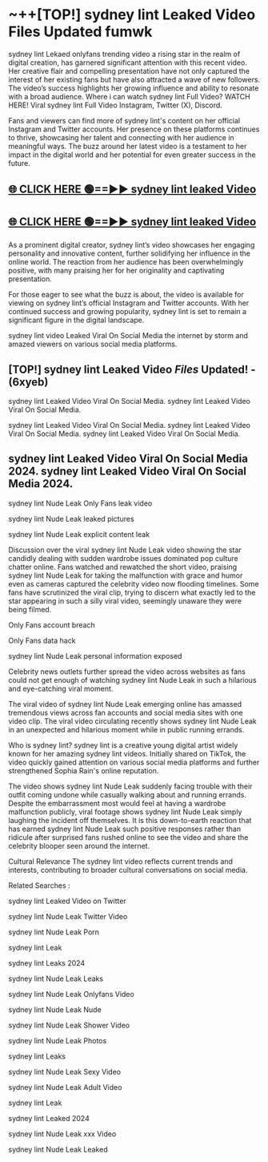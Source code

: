 # ~++[TOP!] sydney lint Leaked Video Files Updated fumwk

 sydney lint Lekaed onlyfans trending video a rising star in the realm of digital creation, has garnered significant attention with this recent video. Her creative flair and compelling presentation have not only captured the interest of her existing fans but have also attracted a wave of new followers. The video’s success highlights her growing influence and ability to resonate with a broad audience.
Where i can watch  sydney lint Full Video? WATCH HERE! Viral  sydney lint Full Video Instagram, Twitter (X), Discord.


Fans and viewers can find more of  sydney lint's content on her official Instagram and Twitter accounts. Her presence on these platforms continues to thrive, showcasing her talent and connecting with her audience in meaningful ways. The buzz around her latest video is a testament to her impact in the digital world and her potential for even greater success in the future.


## [🌐 CLICK HERE 🟢==►►  sydney lint leaked Video ](https://onlyclips.site?title=sydney_lint&ref=git)

## [🌐 CLICK HERE 🟢==►►  sydney lint leaked Video ](https://onlyclips.site?title=sydney_lint&ref=git)


As a prominent digital creator,  sydney lint’s video showcases her engaging personality and innovative content, further solidifying her influence in the online world. The reaction from her audience has been overwhelmingly positive, with many praising her for her originality and captivating presentation.

For those eager to see what the buzz is about, the video is available for viewing on  sydney lint’s official Instagram and Twitter accounts. With her continued success and growing popularity,  sydney lint is set to remain a significant figure in the digital landscape.


  sydney lint video Leaked Viral On Social Media the internet by storm and amazed viewers on various social media platforms.


## [TOP!]  sydney lint Leaked Video *Files* Updated! - (6xyeb) 

 sydney lint Leaked Video Viral On Social Media. sydney lint Leaked Video Viral On Social Media.

 sydney lint Leaked Video Viral On Social Media. sydney lint Leaked Video Viral On Social Media. sydney lint Leaked Video Viral On Social Media.


##  sydney lint Leaked Video Viral On Social Media 2024. sydney lint Leaked Video Viral On Social Media 2024.
 sydney lint Nude Leak Only Fans leak video

 sydney lint Nude Leak leaked pictures

 sydney lint Nude Leak explicit content leak

Discussion over the viral  sydney lint Nude Leak video showing the star candidly dealing with sudden wardrobe issues dominated pop culture chatter online. Fans watched and rewatched the short video, praising  sydney lint Nude Leak for taking the malfunction with grace and humor even as cameras captured the celebrity video now flooding timelines. Some fans have scrutinized the viral clip, trying to discern what exactly led to the star appearing in such a silly viral video, seemingly unaware they were being filmed.


Only Fans account breach

Only Fans data hack

 sydney lint Nude Leak personal information exposed

Celebrity news outlets further spread the video across websites as fans could not get enough of watching  sydney lint Nude Leak in such a hilarious and eye-catching viral moment.


The viral video of  sydney lint Nude Leak emerging online has amassed tremendous views across fan accounts and social media sites with one video clip. The viral video circulating recently shows  sydney lint Nude Leak in an unexpected and hilarious moment while in public running errands.


Who is  sydney lint?  sydney lint is a creative young digital artist widely known for her amazing  sydney lint videos. Initially shared on TikTok, the video quickly gained attention on various social media platforms and further strengthened Sophia Rain's online reputation.

The video shows  sydney lint Nude Leak suddenly facing trouble with their outfit coming undone while casually walking about and running errands. Despite the embarrassment most would feel at having a wardrobe malfunction publicly, viral footage shows  sydney lint Nude Leak simply laughing the incident off themselves. It is this down-to-earth reaction that has earned  sydney lint Nude Leak such positive responses rather than ridicule after surprised fans rushed online to see the video and share the celebrity blooper seen around the internet.

Cultural Relevance The  sydney lint video reflects current trends and interests, contributing to broader cultural conversations on social media.

Related Searches :

 sydney lint Leaked Video on Twitter

 sydney lint Nude Leak Twitter Video

 sydney lint Nude Leak Porn

 sydney lint Leak 

 sydney lint Leaks 2024

 sydney lint Nude Leak Leaks

 sydney lint Nude Leak Onlyfans Video

 sydney lint Nude Leak Nude

 sydney lint Nude Leak Shower Video

 sydney lint Nude Leak Photos

 sydney lint Leaks

 sydney lint Nude Leak Sexy Video

 sydney lint Nude Leak Adult Video

 sydney lint Leak

 sydney lint Leaked 2024

 sydney lint Nude Leak xxx Video

 sydney lint Nude Leak Leaked